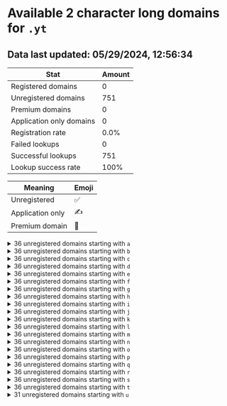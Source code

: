 # Available 2 character long domains for `.yt`

## Data last updated: 05/29/2024, 12:56:34

|Stat|Amount|
|--|--|
|Registered domains|0|
|Unregistered domains|751|
|Premium domains|0|
|Application only domains|0|
|Registration rate|0.0%|
|Failed lookups|0|
|Successful lookups|751|
|Lookup success rate|100%|


|Meaning|Emoji|
|--|--|
|Unregistered|:white_check_mark:|
|Application only|:writing_hand:|
|Premium domain|:gem:|

<details>
<summary>36 unregistered domains starting with <bold><code>a</code></bold></summary>

|Type|Domain|
|--|--|
|:white_check_mark:|`a0.yt`|
|:white_check_mark:|`a1.yt`|
|:white_check_mark:|`a2.yt`|
|:white_check_mark:|`a3.yt`|
|:white_check_mark:|`a4.yt`|
|:white_check_mark:|`a5.yt`|
|:white_check_mark:|`a6.yt`|
|:white_check_mark:|`a7.yt`|
|:white_check_mark:|`a8.yt`|
|:white_check_mark:|`a9.yt`|
|:white_check_mark:|`aa.yt`|
|:white_check_mark:|`ab.yt`|
|:white_check_mark:|`ac.yt`|
|:white_check_mark:|`ad.yt`|
|:white_check_mark:|`ae.yt`|
|:white_check_mark:|`af.yt`|
|:white_check_mark:|`ag.yt`|
|:white_check_mark:|`ah.yt`|
|:white_check_mark:|`ai.yt`|
|:white_check_mark:|`aj.yt`|
|:white_check_mark:|`ak.yt`|
|:white_check_mark:|`al.yt`|
|:white_check_mark:|`am.yt`|
|:white_check_mark:|`an.yt`|
|:white_check_mark:|`ao.yt`|
|:white_check_mark:|`ap.yt`|
|:white_check_mark:|`aq.yt`|
|:white_check_mark:|`ar.yt`|
|:white_check_mark:|`as.yt`|
|:white_check_mark:|`at.yt`|
|:white_check_mark:|`au.yt`|
|:white_check_mark:|`av.yt`|
|:white_check_mark:|`aw.yt`|
|:white_check_mark:|`ax.yt`|
|:white_check_mark:|`ay.yt`|
|:white_check_mark:|`az.yt`|
</details>
<details>
<summary>36 unregistered domains starting with <bold><code>b</code></bold></summary>

|Type|Domain|
|--|--|
|:white_check_mark:|`b0.yt`|
|:white_check_mark:|`b1.yt`|
|:white_check_mark:|`b2.yt`|
|:white_check_mark:|`b3.yt`|
|:white_check_mark:|`b4.yt`|
|:white_check_mark:|`b5.yt`|
|:white_check_mark:|`b6.yt`|
|:white_check_mark:|`b7.yt`|
|:white_check_mark:|`b8.yt`|
|:white_check_mark:|`b9.yt`|
|:white_check_mark:|`ba.yt`|
|:white_check_mark:|`bb.yt`|
|:white_check_mark:|`bc.yt`|
|:white_check_mark:|`bd.yt`|
|:white_check_mark:|`be.yt`|
|:white_check_mark:|`bf.yt`|
|:white_check_mark:|`bg.yt`|
|:white_check_mark:|`bh.yt`|
|:white_check_mark:|`bi.yt`|
|:white_check_mark:|`bj.yt`|
|:white_check_mark:|`bk.yt`|
|:white_check_mark:|`bl.yt`|
|:white_check_mark:|`bm.yt`|
|:white_check_mark:|`bn.yt`|
|:white_check_mark:|`bo.yt`|
|:white_check_mark:|`bp.yt`|
|:white_check_mark:|`bq.yt`|
|:white_check_mark:|`br.yt`|
|:white_check_mark:|`bs.yt`|
|:white_check_mark:|`bt.yt`|
|:white_check_mark:|`bu.yt`|
|:white_check_mark:|`bv.yt`|
|:white_check_mark:|`bw.yt`|
|:white_check_mark:|`bx.yt`|
|:white_check_mark:|`by.yt`|
|:white_check_mark:|`bz.yt`|
</details>
<details>
<summary>36 unregistered domains starting with <bold><code>c</code></bold></summary>

|Type|Domain|
|--|--|
|:white_check_mark:|`c0.yt`|
|:white_check_mark:|`c1.yt`|
|:white_check_mark:|`c2.yt`|
|:white_check_mark:|`c3.yt`|
|:white_check_mark:|`c4.yt`|
|:white_check_mark:|`c5.yt`|
|:white_check_mark:|`c6.yt`|
|:white_check_mark:|`c7.yt`|
|:white_check_mark:|`c8.yt`|
|:white_check_mark:|`c9.yt`|
|:white_check_mark:|`ca.yt`|
|:white_check_mark:|`cb.yt`|
|:white_check_mark:|`cc.yt`|
|:white_check_mark:|`cd.yt`|
|:white_check_mark:|`ce.yt`|
|:white_check_mark:|`cf.yt`|
|:white_check_mark:|`cg.yt`|
|:white_check_mark:|`ch.yt`|
|:white_check_mark:|`ci.yt`|
|:white_check_mark:|`cj.yt`|
|:white_check_mark:|`ck.yt`|
|:white_check_mark:|`cl.yt`|
|:white_check_mark:|`cm.yt`|
|:white_check_mark:|`cn.yt`|
|:white_check_mark:|`co.yt`|
|:white_check_mark:|`cp.yt`|
|:white_check_mark:|`cq.yt`|
|:white_check_mark:|`cr.yt`|
|:white_check_mark:|`cs.yt`|
|:white_check_mark:|`ct.yt`|
|:white_check_mark:|`cu.yt`|
|:white_check_mark:|`cv.yt`|
|:white_check_mark:|`cw.yt`|
|:white_check_mark:|`cx.yt`|
|:white_check_mark:|`cy.yt`|
|:white_check_mark:|`cz.yt`|
</details>
<details>
<summary>36 unregistered domains starting with <bold><code>d</code></bold></summary>

|Type|Domain|
|--|--|
|:white_check_mark:|`d0.yt`|
|:white_check_mark:|`d1.yt`|
|:white_check_mark:|`d2.yt`|
|:white_check_mark:|`d3.yt`|
|:white_check_mark:|`d4.yt`|
|:white_check_mark:|`d5.yt`|
|:white_check_mark:|`d6.yt`|
|:white_check_mark:|`d7.yt`|
|:white_check_mark:|`d8.yt`|
|:white_check_mark:|`d9.yt`|
|:white_check_mark:|`da.yt`|
|:white_check_mark:|`db.yt`|
|:white_check_mark:|`dc.yt`|
|:white_check_mark:|`dd.yt`|
|:white_check_mark:|`de.yt`|
|:white_check_mark:|`df.yt`|
|:white_check_mark:|`dg.yt`|
|:white_check_mark:|`dh.yt`|
|:white_check_mark:|`di.yt`|
|:white_check_mark:|`dj.yt`|
|:white_check_mark:|`dk.yt`|
|:white_check_mark:|`dl.yt`|
|:white_check_mark:|`dm.yt`|
|:white_check_mark:|`dn.yt`|
|:white_check_mark:|`do.yt`|
|:white_check_mark:|`dp.yt`|
|:white_check_mark:|`dq.yt`|
|:white_check_mark:|`dr.yt`|
|:white_check_mark:|`ds.yt`|
|:white_check_mark:|`dt.yt`|
|:white_check_mark:|`du.yt`|
|:white_check_mark:|`dv.yt`|
|:white_check_mark:|`dw.yt`|
|:white_check_mark:|`dx.yt`|
|:white_check_mark:|`dy.yt`|
|:white_check_mark:|`dz.yt`|
</details>
<details>
<summary>36 unregistered domains starting with <bold><code>e</code></bold></summary>

|Type|Domain|
|--|--|
|:white_check_mark:|`e0.yt`|
|:white_check_mark:|`e1.yt`|
|:white_check_mark:|`e2.yt`|
|:white_check_mark:|`e3.yt`|
|:white_check_mark:|`e4.yt`|
|:white_check_mark:|`e5.yt`|
|:white_check_mark:|`e6.yt`|
|:white_check_mark:|`e7.yt`|
|:white_check_mark:|`e8.yt`|
|:white_check_mark:|`e9.yt`|
|:white_check_mark:|`ea.yt`|
|:white_check_mark:|`eb.yt`|
|:white_check_mark:|`ec.yt`|
|:white_check_mark:|`ed.yt`|
|:white_check_mark:|`ee.yt`|
|:white_check_mark:|`ef.yt`|
|:white_check_mark:|`eg.yt`|
|:white_check_mark:|`eh.yt`|
|:white_check_mark:|`ei.yt`|
|:white_check_mark:|`ej.yt`|
|:white_check_mark:|`ek.yt`|
|:white_check_mark:|`el.yt`|
|:white_check_mark:|`em.yt`|
|:white_check_mark:|`en.yt`|
|:white_check_mark:|`eo.yt`|
|:white_check_mark:|`ep.yt`|
|:white_check_mark:|`eq.yt`|
|:white_check_mark:|`er.yt`|
|:white_check_mark:|`es.yt`|
|:white_check_mark:|`et.yt`|
|:white_check_mark:|`eu.yt`|
|:white_check_mark:|`ev.yt`|
|:white_check_mark:|`ew.yt`|
|:white_check_mark:|`ex.yt`|
|:white_check_mark:|`ey.yt`|
|:white_check_mark:|`ez.yt`|
</details>
<details>
<summary>36 unregistered domains starting with <bold><code>f</code></bold></summary>

|Type|Domain|
|--|--|
|:white_check_mark:|`f0.yt`|
|:white_check_mark:|`f1.yt`|
|:white_check_mark:|`f2.yt`|
|:white_check_mark:|`f3.yt`|
|:white_check_mark:|`f4.yt`|
|:white_check_mark:|`f5.yt`|
|:white_check_mark:|`f6.yt`|
|:white_check_mark:|`f7.yt`|
|:white_check_mark:|`f8.yt`|
|:white_check_mark:|`f9.yt`|
|:white_check_mark:|`fa.yt`|
|:white_check_mark:|`fb.yt`|
|:white_check_mark:|`fc.yt`|
|:white_check_mark:|`fd.yt`|
|:white_check_mark:|`fe.yt`|
|:white_check_mark:|`ff.yt`|
|:white_check_mark:|`fg.yt`|
|:white_check_mark:|`fh.yt`|
|:white_check_mark:|`fi.yt`|
|:white_check_mark:|`fj.yt`|
|:white_check_mark:|`fk.yt`|
|:white_check_mark:|`fl.yt`|
|:white_check_mark:|`fm.yt`|
|:white_check_mark:|`fn.yt`|
|:white_check_mark:|`fo.yt`|
|:white_check_mark:|`fp.yt`|
|:white_check_mark:|`fq.yt`|
|:white_check_mark:|`fr.yt`|
|:white_check_mark:|`fs.yt`|
|:white_check_mark:|`ft.yt`|
|:white_check_mark:|`fu.yt`|
|:white_check_mark:|`fv.yt`|
|:white_check_mark:|`fw.yt`|
|:white_check_mark:|`fx.yt`|
|:white_check_mark:|`fy.yt`|
|:white_check_mark:|`fz.yt`|
</details>
<details>
<summary>36 unregistered domains starting with <bold><code>g</code></bold></summary>

|Type|Domain|
|--|--|
|:white_check_mark:|`g0.yt`|
|:white_check_mark:|`g1.yt`|
|:white_check_mark:|`g2.yt`|
|:white_check_mark:|`g3.yt`|
|:white_check_mark:|`g4.yt`|
|:white_check_mark:|`g5.yt`|
|:white_check_mark:|`g6.yt`|
|:white_check_mark:|`g7.yt`|
|:white_check_mark:|`g8.yt`|
|:white_check_mark:|`g9.yt`|
|:white_check_mark:|`ga.yt`|
|:white_check_mark:|`gb.yt`|
|:white_check_mark:|`gc.yt`|
|:white_check_mark:|`gd.yt`|
|:white_check_mark:|`ge.yt`|
|:white_check_mark:|`gf.yt`|
|:white_check_mark:|`gg.yt`|
|:white_check_mark:|`gh.yt`|
|:white_check_mark:|`gi.yt`|
|:white_check_mark:|`gj.yt`|
|:white_check_mark:|`gk.yt`|
|:white_check_mark:|`gl.yt`|
|:white_check_mark:|`gm.yt`|
|:white_check_mark:|`gn.yt`|
|:white_check_mark:|`go.yt`|
|:white_check_mark:|`gp.yt`|
|:white_check_mark:|`gq.yt`|
|:white_check_mark:|`gr.yt`|
|:white_check_mark:|`gs.yt`|
|:white_check_mark:|`gt.yt`|
|:white_check_mark:|`gu.yt`|
|:white_check_mark:|`gv.yt`|
|:white_check_mark:|`gw.yt`|
|:white_check_mark:|`gx.yt`|
|:white_check_mark:|`gy.yt`|
|:white_check_mark:|`gz.yt`|
</details>
<details>
<summary>36 unregistered domains starting with <bold><code>h</code></bold></summary>

|Type|Domain|
|--|--|
|:white_check_mark:|`h0.yt`|
|:white_check_mark:|`h1.yt`|
|:white_check_mark:|`h2.yt`|
|:white_check_mark:|`h3.yt`|
|:white_check_mark:|`h4.yt`|
|:white_check_mark:|`h5.yt`|
|:white_check_mark:|`h6.yt`|
|:white_check_mark:|`h7.yt`|
|:white_check_mark:|`h8.yt`|
|:white_check_mark:|`h9.yt`|
|:white_check_mark:|`ha.yt`|
|:white_check_mark:|`hb.yt`|
|:white_check_mark:|`hc.yt`|
|:white_check_mark:|`hd.yt`|
|:white_check_mark:|`he.yt`|
|:white_check_mark:|`hf.yt`|
|:white_check_mark:|`hg.yt`|
|:white_check_mark:|`hh.yt`|
|:white_check_mark:|`hi.yt`|
|:white_check_mark:|`hj.yt`|
|:white_check_mark:|`hk.yt`|
|:white_check_mark:|`hl.yt`|
|:white_check_mark:|`hm.yt`|
|:white_check_mark:|`hn.yt`|
|:white_check_mark:|`ho.yt`|
|:white_check_mark:|`hp.yt`|
|:white_check_mark:|`hq.yt`|
|:white_check_mark:|`hr.yt`|
|:white_check_mark:|`hs.yt`|
|:white_check_mark:|`ht.yt`|
|:white_check_mark:|`hu.yt`|
|:white_check_mark:|`hv.yt`|
|:white_check_mark:|`hw.yt`|
|:white_check_mark:|`hx.yt`|
|:white_check_mark:|`hy.yt`|
|:white_check_mark:|`hz.yt`|
</details>
<details>
<summary>36 unregistered domains starting with <bold><code>i</code></bold></summary>

|Type|Domain|
|--|--|
|:white_check_mark:|`i0.yt`|
|:white_check_mark:|`i1.yt`|
|:white_check_mark:|`i2.yt`|
|:white_check_mark:|`i3.yt`|
|:white_check_mark:|`i4.yt`|
|:white_check_mark:|`i5.yt`|
|:white_check_mark:|`i6.yt`|
|:white_check_mark:|`i7.yt`|
|:white_check_mark:|`i8.yt`|
|:white_check_mark:|`i9.yt`|
|:white_check_mark:|`ia.yt`|
|:white_check_mark:|`ib.yt`|
|:white_check_mark:|`ic.yt`|
|:white_check_mark:|`id.yt`|
|:white_check_mark:|`ie.yt`|
|:white_check_mark:|`if.yt`|
|:white_check_mark:|`ig.yt`|
|:white_check_mark:|`ih.yt`|
|:white_check_mark:|`ii.yt`|
|:white_check_mark:|`ij.yt`|
|:white_check_mark:|`ik.yt`|
|:white_check_mark:|`il.yt`|
|:white_check_mark:|`im.yt`|
|:white_check_mark:|`in.yt`|
|:white_check_mark:|`io.yt`|
|:white_check_mark:|`ip.yt`|
|:white_check_mark:|`iq.yt`|
|:white_check_mark:|`ir.yt`|
|:white_check_mark:|`is.yt`|
|:white_check_mark:|`it.yt`|
|:white_check_mark:|`iu.yt`|
|:white_check_mark:|`iv.yt`|
|:white_check_mark:|`iw.yt`|
|:white_check_mark:|`ix.yt`|
|:white_check_mark:|`iy.yt`|
|:white_check_mark:|`iz.yt`|
</details>
<details>
<summary>36 unregistered domains starting with <bold><code>j</code></bold></summary>

|Type|Domain|
|--|--|
|:white_check_mark:|`j0.yt`|
|:white_check_mark:|`j1.yt`|
|:white_check_mark:|`j2.yt`|
|:white_check_mark:|`j3.yt`|
|:white_check_mark:|`j4.yt`|
|:white_check_mark:|`j5.yt`|
|:white_check_mark:|`j6.yt`|
|:white_check_mark:|`j7.yt`|
|:white_check_mark:|`j8.yt`|
|:white_check_mark:|`j9.yt`|
|:white_check_mark:|`ja.yt`|
|:white_check_mark:|`jb.yt`|
|:white_check_mark:|`jc.yt`|
|:white_check_mark:|`jd.yt`|
|:white_check_mark:|`je.yt`|
|:white_check_mark:|`jf.yt`|
|:white_check_mark:|`jg.yt`|
|:white_check_mark:|`jh.yt`|
|:white_check_mark:|`ji.yt`|
|:white_check_mark:|`jj.yt`|
|:white_check_mark:|`jk.yt`|
|:white_check_mark:|`jl.yt`|
|:white_check_mark:|`jm.yt`|
|:white_check_mark:|`jn.yt`|
|:white_check_mark:|`jo.yt`|
|:white_check_mark:|`jp.yt`|
|:white_check_mark:|`jq.yt`|
|:white_check_mark:|`jr.yt`|
|:white_check_mark:|`js.yt`|
|:white_check_mark:|`jt.yt`|
|:white_check_mark:|`ju.yt`|
|:white_check_mark:|`jv.yt`|
|:white_check_mark:|`jw.yt`|
|:white_check_mark:|`jx.yt`|
|:white_check_mark:|`jy.yt`|
|:white_check_mark:|`jz.yt`|
</details>
<details>
<summary>36 unregistered domains starting with <bold><code>k</code></bold></summary>

|Type|Domain|
|--|--|
|:white_check_mark:|`k0.yt`|
|:white_check_mark:|`k1.yt`|
|:white_check_mark:|`k2.yt`|
|:white_check_mark:|`k3.yt`|
|:white_check_mark:|`k4.yt`|
|:white_check_mark:|`k5.yt`|
|:white_check_mark:|`k6.yt`|
|:white_check_mark:|`k7.yt`|
|:white_check_mark:|`k8.yt`|
|:white_check_mark:|`k9.yt`|
|:white_check_mark:|`ka.yt`|
|:white_check_mark:|`kb.yt`|
|:white_check_mark:|`kc.yt`|
|:white_check_mark:|`kd.yt`|
|:white_check_mark:|`ke.yt`|
|:white_check_mark:|`kf.yt`|
|:white_check_mark:|`kg.yt`|
|:white_check_mark:|`kh.yt`|
|:white_check_mark:|`ki.yt`|
|:white_check_mark:|`kj.yt`|
|:white_check_mark:|`kk.yt`|
|:white_check_mark:|`kl.yt`|
|:white_check_mark:|`km.yt`|
|:white_check_mark:|`kn.yt`|
|:white_check_mark:|`ko.yt`|
|:white_check_mark:|`kp.yt`|
|:white_check_mark:|`kq.yt`|
|:white_check_mark:|`kr.yt`|
|:white_check_mark:|`ks.yt`|
|:white_check_mark:|`kt.yt`|
|:white_check_mark:|`ku.yt`|
|:white_check_mark:|`kv.yt`|
|:white_check_mark:|`kw.yt`|
|:white_check_mark:|`kx.yt`|
|:white_check_mark:|`ky.yt`|
|:white_check_mark:|`kz.yt`|
</details>
<details>
<summary>36 unregistered domains starting with <bold><code>l</code></bold></summary>

|Type|Domain|
|--|--|
|:white_check_mark:|`l0.yt`|
|:white_check_mark:|`l1.yt`|
|:white_check_mark:|`l2.yt`|
|:white_check_mark:|`l3.yt`|
|:white_check_mark:|`l4.yt`|
|:white_check_mark:|`l5.yt`|
|:white_check_mark:|`l6.yt`|
|:white_check_mark:|`l7.yt`|
|:white_check_mark:|`l8.yt`|
|:white_check_mark:|`l9.yt`|
|:white_check_mark:|`la.yt`|
|:white_check_mark:|`lb.yt`|
|:white_check_mark:|`lc.yt`|
|:white_check_mark:|`ld.yt`|
|:white_check_mark:|`le.yt`|
|:white_check_mark:|`lf.yt`|
|:white_check_mark:|`lg.yt`|
|:white_check_mark:|`lh.yt`|
|:white_check_mark:|`li.yt`|
|:white_check_mark:|`lj.yt`|
|:white_check_mark:|`lk.yt`|
|:white_check_mark:|`ll.yt`|
|:white_check_mark:|`lm.yt`|
|:white_check_mark:|`ln.yt`|
|:white_check_mark:|`lo.yt`|
|:white_check_mark:|`lp.yt`|
|:white_check_mark:|`lq.yt`|
|:white_check_mark:|`lr.yt`|
|:white_check_mark:|`ls.yt`|
|:white_check_mark:|`lt.yt`|
|:white_check_mark:|`lu.yt`|
|:white_check_mark:|`lv.yt`|
|:white_check_mark:|`lw.yt`|
|:white_check_mark:|`lx.yt`|
|:white_check_mark:|`ly.yt`|
|:white_check_mark:|`lz.yt`|
</details>
<details>
<summary>36 unregistered domains starting with <bold><code>m</code></bold></summary>

|Type|Domain|
|--|--|
|:white_check_mark:|`m0.yt`|
|:white_check_mark:|`m1.yt`|
|:white_check_mark:|`m2.yt`|
|:white_check_mark:|`m3.yt`|
|:white_check_mark:|`m4.yt`|
|:white_check_mark:|`m5.yt`|
|:white_check_mark:|`m6.yt`|
|:white_check_mark:|`m7.yt`|
|:white_check_mark:|`m8.yt`|
|:white_check_mark:|`m9.yt`|
|:white_check_mark:|`ma.yt`|
|:white_check_mark:|`mb.yt`|
|:white_check_mark:|`mc.yt`|
|:white_check_mark:|`md.yt`|
|:white_check_mark:|`me.yt`|
|:white_check_mark:|`mf.yt`|
|:white_check_mark:|`mg.yt`|
|:white_check_mark:|`mh.yt`|
|:white_check_mark:|`mi.yt`|
|:white_check_mark:|`mj.yt`|
|:white_check_mark:|`mk.yt`|
|:white_check_mark:|`ml.yt`|
|:white_check_mark:|`mm.yt`|
|:white_check_mark:|`mn.yt`|
|:white_check_mark:|`mo.yt`|
|:white_check_mark:|`mp.yt`|
|:white_check_mark:|`mq.yt`|
|:white_check_mark:|`mr.yt`|
|:white_check_mark:|`ms.yt`|
|:white_check_mark:|`mt.yt`|
|:white_check_mark:|`mu.yt`|
|:white_check_mark:|`mv.yt`|
|:white_check_mark:|`mw.yt`|
|:white_check_mark:|`mx.yt`|
|:white_check_mark:|`my.yt`|
|:white_check_mark:|`mz.yt`|
</details>
<details>
<summary>36 unregistered domains starting with <bold><code>n</code></bold></summary>

|Type|Domain|
|--|--|
|:white_check_mark:|`n0.yt`|
|:white_check_mark:|`n1.yt`|
|:white_check_mark:|`n2.yt`|
|:white_check_mark:|`n3.yt`|
|:white_check_mark:|`n4.yt`|
|:white_check_mark:|`n5.yt`|
|:white_check_mark:|`n6.yt`|
|:white_check_mark:|`n7.yt`|
|:white_check_mark:|`n8.yt`|
|:white_check_mark:|`n9.yt`|
|:white_check_mark:|`na.yt`|
|:white_check_mark:|`nb.yt`|
|:white_check_mark:|`nc.yt`|
|:white_check_mark:|`nd.yt`|
|:white_check_mark:|`ne.yt`|
|:white_check_mark:|`nf.yt`|
|:white_check_mark:|`ng.yt`|
|:white_check_mark:|`nh.yt`|
|:white_check_mark:|`ni.yt`|
|:white_check_mark:|`nj.yt`|
|:white_check_mark:|`nk.yt`|
|:white_check_mark:|`nl.yt`|
|:white_check_mark:|`nm.yt`|
|:white_check_mark:|`nn.yt`|
|:white_check_mark:|`no.yt`|
|:white_check_mark:|`np.yt`|
|:white_check_mark:|`nq.yt`|
|:white_check_mark:|`nr.yt`|
|:white_check_mark:|`ns.yt`|
|:white_check_mark:|`nt.yt`|
|:white_check_mark:|`nu.yt`|
|:white_check_mark:|`nv.yt`|
|:white_check_mark:|`nw.yt`|
|:white_check_mark:|`nx.yt`|
|:white_check_mark:|`ny.yt`|
|:white_check_mark:|`nz.yt`|
</details>
<details>
<summary>36 unregistered domains starting with <bold><code>o</code></bold></summary>

|Type|Domain|
|--|--|
|:white_check_mark:|`o0.yt`|
|:white_check_mark:|`o1.yt`|
|:white_check_mark:|`o2.yt`|
|:white_check_mark:|`o3.yt`|
|:white_check_mark:|`o4.yt`|
|:white_check_mark:|`o5.yt`|
|:white_check_mark:|`o6.yt`|
|:white_check_mark:|`o7.yt`|
|:white_check_mark:|`o8.yt`|
|:white_check_mark:|`o9.yt`|
|:white_check_mark:|`oa.yt`|
|:white_check_mark:|`ob.yt`|
|:white_check_mark:|`oc.yt`|
|:white_check_mark:|`od.yt`|
|:white_check_mark:|`oe.yt`|
|:white_check_mark:|`of.yt`|
|:white_check_mark:|`og.yt`|
|:white_check_mark:|`oh.yt`|
|:white_check_mark:|`oi.yt`|
|:white_check_mark:|`oj.yt`|
|:white_check_mark:|`ok.yt`|
|:white_check_mark:|`ol.yt`|
|:white_check_mark:|`om.yt`|
|:white_check_mark:|`on.yt`|
|:white_check_mark:|`oo.yt`|
|:white_check_mark:|`op.yt`|
|:white_check_mark:|`oq.yt`|
|:white_check_mark:|`or.yt`|
|:white_check_mark:|`os.yt`|
|:white_check_mark:|`ot.yt`|
|:white_check_mark:|`ou.yt`|
|:white_check_mark:|`ov.yt`|
|:white_check_mark:|`ow.yt`|
|:white_check_mark:|`ox.yt`|
|:white_check_mark:|`oy.yt`|
|:white_check_mark:|`oz.yt`|
</details>
<details>
<summary>36 unregistered domains starting with <bold><code>p</code></bold></summary>

|Type|Domain|
|--|--|
|:white_check_mark:|`p0.yt`|
|:white_check_mark:|`p1.yt`|
|:white_check_mark:|`p2.yt`|
|:white_check_mark:|`p3.yt`|
|:white_check_mark:|`p4.yt`|
|:white_check_mark:|`p5.yt`|
|:white_check_mark:|`p6.yt`|
|:white_check_mark:|`p7.yt`|
|:white_check_mark:|`p8.yt`|
|:white_check_mark:|`p9.yt`|
|:white_check_mark:|`pa.yt`|
|:white_check_mark:|`pb.yt`|
|:white_check_mark:|`pc.yt`|
|:white_check_mark:|`pd.yt`|
|:white_check_mark:|`pe.yt`|
|:white_check_mark:|`pf.yt`|
|:white_check_mark:|`pg.yt`|
|:white_check_mark:|`ph.yt`|
|:white_check_mark:|`pi.yt`|
|:white_check_mark:|`pj.yt`|
|:white_check_mark:|`pk.yt`|
|:white_check_mark:|`pl.yt`|
|:white_check_mark:|`pm.yt`|
|:white_check_mark:|`pn.yt`|
|:white_check_mark:|`po.yt`|
|:white_check_mark:|`pp.yt`|
|:white_check_mark:|`pq.yt`|
|:white_check_mark:|`pr.yt`|
|:white_check_mark:|`ps.yt`|
|:white_check_mark:|`pt.yt`|
|:white_check_mark:|`pu.yt`|
|:white_check_mark:|`pv.yt`|
|:white_check_mark:|`pw.yt`|
|:white_check_mark:|`px.yt`|
|:white_check_mark:|`py.yt`|
|:white_check_mark:|`pz.yt`|
</details>
<details>
<summary>36 unregistered domains starting with <bold><code>q</code></bold></summary>

|Type|Domain|
|--|--|
|:white_check_mark:|`q0.yt`|
|:white_check_mark:|`q1.yt`|
|:white_check_mark:|`q2.yt`|
|:white_check_mark:|`q3.yt`|
|:white_check_mark:|`q4.yt`|
|:white_check_mark:|`q5.yt`|
|:white_check_mark:|`q6.yt`|
|:white_check_mark:|`q7.yt`|
|:white_check_mark:|`q8.yt`|
|:white_check_mark:|`q9.yt`|
|:white_check_mark:|`qa.yt`|
|:white_check_mark:|`qb.yt`|
|:white_check_mark:|`qc.yt`|
|:white_check_mark:|`qd.yt`|
|:white_check_mark:|`qe.yt`|
|:white_check_mark:|`qf.yt`|
|:white_check_mark:|`qg.yt`|
|:white_check_mark:|`qh.yt`|
|:white_check_mark:|`qi.yt`|
|:white_check_mark:|`qj.yt`|
|:white_check_mark:|`qk.yt`|
|:white_check_mark:|`ql.yt`|
|:white_check_mark:|`qm.yt`|
|:white_check_mark:|`qn.yt`|
|:white_check_mark:|`qo.yt`|
|:white_check_mark:|`qp.yt`|
|:white_check_mark:|`qq.yt`|
|:white_check_mark:|`qr.yt`|
|:white_check_mark:|`qs.yt`|
|:white_check_mark:|`qt.yt`|
|:white_check_mark:|`qu.yt`|
|:white_check_mark:|`qv.yt`|
|:white_check_mark:|`qw.yt`|
|:white_check_mark:|`qx.yt`|
|:white_check_mark:|`qy.yt`|
|:white_check_mark:|`qz.yt`|
</details>
<details>
<summary>36 unregistered domains starting with <bold><code>r</code></bold></summary>

|Type|Domain|
|--|--|
|:white_check_mark:|`r0.yt`|
|:white_check_mark:|`r1.yt`|
|:white_check_mark:|`r2.yt`|
|:white_check_mark:|`r3.yt`|
|:white_check_mark:|`r4.yt`|
|:white_check_mark:|`r5.yt`|
|:white_check_mark:|`r6.yt`|
|:white_check_mark:|`r7.yt`|
|:white_check_mark:|`r8.yt`|
|:white_check_mark:|`r9.yt`|
|:white_check_mark:|`ra.yt`|
|:white_check_mark:|`rb.yt`|
|:white_check_mark:|`rc.yt`|
|:white_check_mark:|`rd.yt`|
|:white_check_mark:|`re.yt`|
|:white_check_mark:|`rf.yt`|
|:white_check_mark:|`rg.yt`|
|:white_check_mark:|`rh.yt`|
|:white_check_mark:|`ri.yt`|
|:white_check_mark:|`rj.yt`|
|:white_check_mark:|`rk.yt`|
|:white_check_mark:|`rl.yt`|
|:white_check_mark:|`rm.yt`|
|:white_check_mark:|`rn.yt`|
|:white_check_mark:|`ro.yt`|
|:white_check_mark:|`rp.yt`|
|:white_check_mark:|`rq.yt`|
|:white_check_mark:|`rr.yt`|
|:white_check_mark:|`rs.yt`|
|:white_check_mark:|`rt.yt`|
|:white_check_mark:|`ru.yt`|
|:white_check_mark:|`rv.yt`|
|:white_check_mark:|`rw.yt`|
|:white_check_mark:|`rx.yt`|
|:white_check_mark:|`ry.yt`|
|:white_check_mark:|`rz.yt`|
</details>
<details>
<summary>36 unregistered domains starting with <bold><code>s</code></bold></summary>

|Type|Domain|
|--|--|
|:white_check_mark:|`s0.yt`|
|:white_check_mark:|`s1.yt`|
|:white_check_mark:|`s2.yt`|
|:white_check_mark:|`s3.yt`|
|:white_check_mark:|`s4.yt`|
|:white_check_mark:|`s5.yt`|
|:white_check_mark:|`s6.yt`|
|:white_check_mark:|`s7.yt`|
|:white_check_mark:|`s8.yt`|
|:white_check_mark:|`s9.yt`|
|:white_check_mark:|`sa.yt`|
|:white_check_mark:|`sb.yt`|
|:white_check_mark:|`sc.yt`|
|:white_check_mark:|`sd.yt`|
|:white_check_mark:|`se.yt`|
|:white_check_mark:|`sf.yt`|
|:white_check_mark:|`sg.yt`|
|:white_check_mark:|`sh.yt`|
|:white_check_mark:|`si.yt`|
|:white_check_mark:|`sj.yt`|
|:white_check_mark:|`sk.yt`|
|:white_check_mark:|`sl.yt`|
|:white_check_mark:|`sm.yt`|
|:white_check_mark:|`sn.yt`|
|:white_check_mark:|`so.yt`|
|:white_check_mark:|`sp.yt`|
|:white_check_mark:|`sq.yt`|
|:white_check_mark:|`sr.yt`|
|:white_check_mark:|`ss.yt`|
|:white_check_mark:|`st.yt`|
|:white_check_mark:|`su.yt`|
|:white_check_mark:|`sv.yt`|
|:white_check_mark:|`sw.yt`|
|:white_check_mark:|`sx.yt`|
|:white_check_mark:|`sy.yt`|
|:white_check_mark:|`sz.yt`|
</details>
<details>
<summary>36 unregistered domains starting with <bold><code>t</code></bold></summary>

|Type|Domain|
|--|--|
|:white_check_mark:|`t0.yt`|
|:white_check_mark:|`t1.yt`|
|:white_check_mark:|`t2.yt`|
|:white_check_mark:|`t3.yt`|
|:white_check_mark:|`t4.yt`|
|:white_check_mark:|`t5.yt`|
|:white_check_mark:|`t6.yt`|
|:white_check_mark:|`t7.yt`|
|:white_check_mark:|`t8.yt`|
|:white_check_mark:|`t9.yt`|
|:white_check_mark:|`ta.yt`|
|:white_check_mark:|`tb.yt`|
|:white_check_mark:|`tc.yt`|
|:white_check_mark:|`td.yt`|
|:white_check_mark:|`te.yt`|
|:white_check_mark:|`tf.yt`|
|:white_check_mark:|`tg.yt`|
|:white_check_mark:|`th.yt`|
|:white_check_mark:|`ti.yt`|
|:white_check_mark:|`tj.yt`|
|:white_check_mark:|`tk.yt`|
|:white_check_mark:|`tl.yt`|
|:white_check_mark:|`tm.yt`|
|:white_check_mark:|`tn.yt`|
|:white_check_mark:|`to.yt`|
|:white_check_mark:|`tp.yt`|
|:white_check_mark:|`tq.yt`|
|:white_check_mark:|`tr.yt`|
|:white_check_mark:|`ts.yt`|
|:white_check_mark:|`tt.yt`|
|:white_check_mark:|`tu.yt`|
|:white_check_mark:|`tv.yt`|
|:white_check_mark:|`tw.yt`|
|:white_check_mark:|`tx.yt`|
|:white_check_mark:|`ty.yt`|
|:white_check_mark:|`tz.yt`|
</details>
<details>
<summary>31 unregistered domains starting with <bold><code>u</code></bold></summary>

|Type|Domain|
|--|--|
|:white_check_mark:|`u0.yt`|
|:white_check_mark:|`u1.yt`|
|:white_check_mark:|`u2.yt`|
|:white_check_mark:|`u3.yt`|
|:white_check_mark:|`u4.yt`|
|:white_check_mark:|`ua.yt`|
|:white_check_mark:|`ub.yt`|
|:white_check_mark:|`uc.yt`|
|:white_check_mark:|`ud.yt`|
|:white_check_mark:|`ue.yt`|
|:white_check_mark:|`uf.yt`|
|:white_check_mark:|`ug.yt`|
|:white_check_mark:|`uh.yt`|
|:white_check_mark:|`ui.yt`|
|:white_check_mark:|`uj.yt`|
|:white_check_mark:|`uk.yt`|
|:white_check_mark:|`ul.yt`|
|:white_check_mark:|`um.yt`|
|:white_check_mark:|`un.yt`|
|:white_check_mark:|`uo.yt`|
|:white_check_mark:|`up.yt`|
|:white_check_mark:|`uq.yt`|
|:white_check_mark:|`ur.yt`|
|:white_check_mark:|`us.yt`|
|:white_check_mark:|`ut.yt`|
|:white_check_mark:|`uu.yt`|
|:white_check_mark:|`uv.yt`|
|:white_check_mark:|`uw.yt`|
|:white_check_mark:|`ux.yt`|
|:white_check_mark:|`uy.yt`|
|:white_check_mark:|`uz.yt`|
</details>